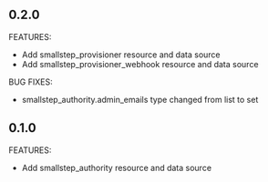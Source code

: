 ## 0.2.0

FEATURES:

* Add smallstep_provisioner resource and data source
* Add smallstep_provisioner_webhook resource and data source

BUG FIXES:

* smallstep_authority.admin_emails type changed from list to set

## 0.1.0

FEATURES:

* Add smallstep_authority resource and data source
